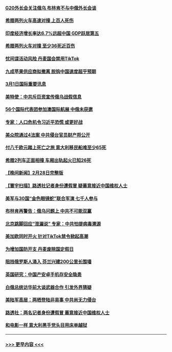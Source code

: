 #### [G20外长会关注俄乌 布林肯不与中俄外长会谈](../pages/prog202/a103660327.md?t=03020946) 
#### [希腊两列火车高速对撞 上百人死伤](../pages/prog202/a103660330.md?t=03020946) 
#### [印度经济增长率达6.7%远超中国 GDP跃居第五](../pages/prog202/a103660135.md?t=03020946) 
#### [希腊两列火车对撞 至少36死近百伤](../pages/prog202/a103660122.md?t=03020946) 
#### [忧间谍活动风险 丹麦国会禁用TikTok](../pages/prog202/a103660034.md?t=03020946) 
#### [九成苹果供应商拟撤离 脱钩中国速度超乎预期](../pages/prog202/a103660031.md?t=03020946) 
#### [3月1日国际重要讯息](../pages/prog202/a103659923.md?t=03020946) 
#### [美特使：中共斥巨资宣传俄乌战假信息](../pages/prog202/a103659859.md?t=03020946) 
#### [56个国际代表团参加澳国际航展 中俄未获邀](../pages/prog202/a103659865.md?t=03020946) 
#### [专家：人口危机令习近平恐慌 或更好战](../pages/prog202/a103659872.md?t=03020946) 
#### [美众院通过4法案 中共侵台官员财产将公开](../pages/prog202/a103659837.md?t=03020946) 
#### [付八千欧元踏上死亡之旅 意大利移民船难至少65死](../pages/prog202/a103659788.md?t=03020946) 
#### [希腊2列车正面相撞 车厢出轨起火已知26死](../pages/prog202/a103659740.md?t=03020946) 
#### [【晚间新闻】2月28日完整版](../pages/prog202/a103659672.md?t=03020946) 
#### [【寰宇扫描】路透社记者身份遭假冒 疑蓄意接近中国维权人士](../pages/prog202/a103659646.md?t=03020946) 
#### [美军与30国“金色眼镜蛇”联合军演 七千人参与](../pages/prog202/a103659629.md?t=03020946) 
#### [布林肯再警告：俄乌问题上 中共不可能双赢](../pages/prog202/a103659578.md?t=03020946) 
#### [北京跳脚回应“泄漏说” 专家：中共怕提病毒溯源](../pages/prog202/a103659588.md?t=03020946) 
#### [美加欧同时开火 针对TikTok禁令掀起高潮](../pages/prog202/a103659581.md?t=03020946) 
#### [为增加国防开支 丹麦废除国定假日](../pages/prog202/a103659573.md?t=03020946) 
#### [阻挡俄罗斯人涌入 芬兰兴建200公里长围墙](../pages/prog202/a103659569.md?t=03020946) 
#### [英国研究：中国产安卓手机存安全隐患](../pages/prog202/a103659435.md?t=03020946) 
#### [白俄总统访华前大谈武器合作 引发外界猜疑](../pages/prog202/a103659426.md?t=03020946) 
#### [美陆军高层：两栖登陆非易事 中共尚无力侵台](../pages/prog202/a103659339.md?t=03020946) 
#### [路透社：两名记者身份遭假冒 蓄意接近中国维权人士](../pages/prog202/a103659340.md?t=03020946) 
#### [和电影一样 意大利黑手党头目用床单越狱](../pages/prog202/a103659096.md?t=03020946) 

----
#### [ >>> 更早内容 <<< ](../indexes/prog202-earlier.md)
